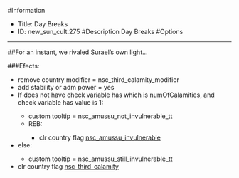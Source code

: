 #Information
 - Title: Day Breaks
 - ID: new_sun_cult.275
#Description
Day Breaks
#Options

___
##For an instant, we rivaled Surael’s own light...

###Efects:<ul><li>remove country modifier = nsc_third_calamity_modifier</li><li>add stability or adm power = yes</li><li>If does not have check variable has which is numOfCalamities, and check variable has value is 1:</li><ul><li>custom tooltip = nsc_amussu_not_invulnerable_tt</li><li>REB:</li><ul><li>clr country flag [nsc_amussu_invulnerable](../flags/nsc_amussu_invulnerable.md)</li></ul></ul><li>else:</li><ul><li>custom tooltip = nsc_amussu_still_invulnerable_tt</li></ul><li>clr country flag [nsc_third_calamity](../flags/nsc_third_calamity.md)</li></ul>
